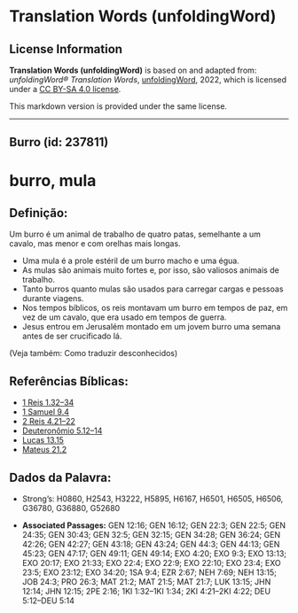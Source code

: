# Translation Words (unfoldingWord)

## License Information

**Translation Words (unfoldingWord)** is based on and adapted from: _unfoldingWord® Translation Words_, [unfoldingWord](https://unfoldingword.org/utw), 2022, which is licensed under a [CC BY-SA 4.0 license](https://creativecommons.org/licenses/by-sa/4.0/legalcode.en).

This markdown version is provided under the same license.



--------------------------------

## Burro (id: 237811)

burro, mula
===========

Definição:
----------

Um burro é um animal de trabalho de quatro patas, semelhante a um cavalo, mas menor e com orelhas mais longas.

* Uma mula é a prole estéril de um burro macho e uma égua.
* As mulas são animais muito fortes e, por isso, são valiosos animais de trabalho.
* Tanto burros quanto mulas são usados para carregar cargas e pessoas durante viagens.
* Nos tempos bíblicos, os reis montavam um burro em tempos de paz, em vez de um cavalo, que era usado em tempos de guerra.
* Jesus entrou em Jerusalém montado em um jovem burro uma semana antes de ser crucificado lá.

(Veja também: Como traduzir desconhecidos)

Referências Bíblicas:
---------------------

* [1 Reis 1\.32–34](https://ref.ly/1Kgs1:32-1Kgs1:34)
* [1 Samuel 9\.4](https://ref.ly/1Sam9:4)
* [2 Reis 4\.21–22](https://ref.ly/2Kgs4:21-2Kgs4:22)
* [Deuteronômio 5\.12–14](https://ref.ly/Deut5:12-Deut5:14)
* [Lucas 13\.15](https://ref.ly/Luke13:15)
* [Mateus 21\.2](https://ref.ly/Matt21:2)

Dados da Palavra:
-----------------

* Strong’s: H0860, H2543, H3222, H5895, H6167, H6501, H6505, H6506, G36780, G36880, G52680

* **Associated Passages:** GEN 12:16; GEN 16:12; GEN 22:3; GEN 22:5; GEN 24:35; GEN 30:43; GEN 32:5; GEN 32:15; GEN 34:28; GEN 36:24; GEN 42:26; GEN 42:27; GEN 43:18; GEN 43:24; GEN 44:3; GEN 44:13; GEN 45:23; GEN 47:17; GEN 49:11; GEN 49:14; EXO 4:20; EXO 9:3; EXO 13:13; EXO 20:17; EXO 21:33; EXO 22:4; EXO 22:9; EXO 22:10; EXO 23:4; EXO 23:5; EXO 23:12; EXO 34:20; 1SA 9:4; EZR 2:67; NEH 7:69; NEH 13:15; JOB 24:3; PRO 26:3; MAT 21:2; MAT 21:5; MAT 21:7; LUK 13:15; JHN 12:14; JHN 12:15; 2PE 2:16; 1KI 1:32–1KI 1:34; 2KI 4:21–2KI 4:22; DEU 5:12–DEU 5:14

